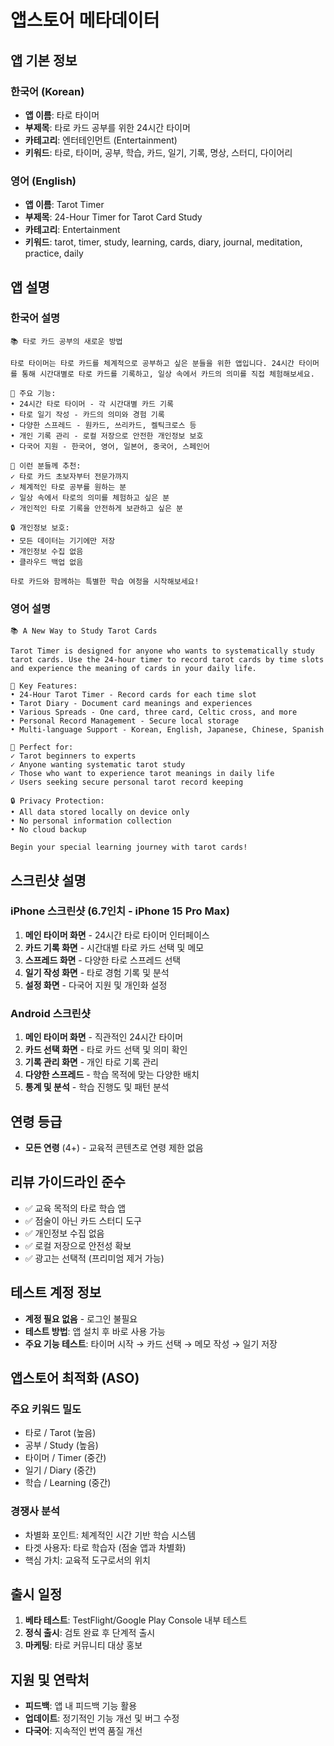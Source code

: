 # 앱스토어 메타데이터

## 앱 기본 정보

### 한국어 (Korean)
- **앱 이름**: 타로 타이머
- **부제목**: 타로 카드 공부를 위한 24시간 타이머
- **카테고리**: 엔터테인먼트 (Entertainment)
- **키워드**: 타로, 타이머, 공부, 학습, 카드, 일기, 기록, 명상, 스터디, 다이어리

### 영어 (English)
- **앱 이름**: Tarot Timer
- **부제목**: 24-Hour Timer for Tarot Card Study
- **카테고리**: Entertainment
- **키워드**: tarot, timer, study, learning, cards, diary, journal, meditation, practice, daily

## 앱 설명

### 한국어 설명
```
📚 타로 카드 공부의 새로운 방법

타로 타이머는 타로 카드를 체계적으로 공부하고 싶은 분들을 위한 앱입니다. 24시간 타이머를 통해 시간대별로 타로 카드를 기록하고, 일상 속에서 카드의 의미를 직접 체험해보세요.

🎯 주요 기능:
• 24시간 타로 타이머 - 각 시간대별 카드 기록
• 타로 일기 작성 - 카드의 의미와 경험 기록
• 다양한 스프레드 - 원카드, 쓰리카드, 켈틱크로스 등
• 개인 기록 관리 - 로컬 저장으로 안전한 개인정보 보호
• 다국어 지원 - 한국어, 영어, 일본어, 중국어, 스페인어

📖 이런 분들께 추천:
✓ 타로 카드 초보자부터 전문가까지
✓ 체계적인 타로 공부를 원하는 분
✓ 일상 속에서 타로의 의미를 체험하고 싶은 분
✓ 개인적인 타로 기록을 안전하게 보관하고 싶은 분

🔒 개인정보 보호:
• 모든 데이터는 기기에만 저장
• 개인정보 수집 없음
• 클라우드 백업 없음

타로 카드와 함께하는 특별한 학습 여정을 시작해보세요!
```

### 영어 설명
```
📚 A New Way to Study Tarot Cards

Tarot Timer is designed for anyone who wants to systematically study tarot cards. Use the 24-hour timer to record tarot cards by time slots and experience the meaning of cards in your daily life.

🎯 Key Features:
• 24-Hour Tarot Timer - Record cards for each time slot
• Tarot Diary - Document card meanings and experiences
• Various Spreads - One card, three card, Celtic cross, and more
• Personal Record Management - Secure local storage
• Multi-language Support - Korean, English, Japanese, Chinese, Spanish

📖 Perfect for:
✓ Tarot beginners to experts
✓ Anyone wanting systematic tarot study
✓ Those who want to experience tarot meanings in daily life
✓ Users seeking secure personal tarot record keeping

🔒 Privacy Protection:
• All data stored locally on device only
• No personal information collection
• No cloud backup

Begin your special learning journey with tarot cards!
```

## 스크린샷 설명

### iPhone 스크린샷 (6.7인치 - iPhone 15 Pro Max)
1. **메인 타이머 화면** - 24시간 타로 타이머 인터페이스
2. **카드 기록 화면** - 시간대별 타로 카드 선택 및 메모
3. **스프레드 화면** - 다양한 타로 스프레드 선택
4. **일기 작성 화면** - 타로 경험 기록 및 분석
5. **설정 화면** - 다국어 지원 및 개인화 설정

### Android 스크린샷
1. **메인 타이머 화면** - 직관적인 24시간 타이머
2. **카드 선택 화면** - 타로 카드 선택 및 의미 확인
3. **기록 관리 화면** - 개인 타로 기록 관리
4. **다양한 스프레드** - 학습 목적에 맞는 다양한 배치
5. **통계 및 분석** - 학습 진행도 및 패턴 분석

## 연령 등급
- **모든 연령** (4+) - 교육적 콘텐츠로 연령 제한 없음

## 리뷰 가이드라인 준수
- ✅ 교육 목적의 타로 학습 앱
- ✅ 점술이 아닌 카드 스터디 도구
- ✅ 개인정보 수집 없음
- ✅ 로컬 저장으로 안전성 확보
- ✅ 광고는 선택적 (프리미엄 제거 가능)

## 테스트 계정 정보
- **계정 필요 없음** - 로그인 불필요
- **테스트 방법**: 앱 설치 후 바로 사용 가능
- **주요 기능 테스트**: 타이머 시작 → 카드 선택 → 메모 작성 → 일기 저장

## 앱스토어 최적화 (ASO)

### 주요 키워드 밀도
- 타로 / Tarot (높음)
- 공부 / Study (높음)
- 타이머 / Timer (중간)
- 일기 / Diary (중간)
- 학습 / Learning (중간)

### 경쟁사 분석
- 차별화 포인트: 체계적인 시간 기반 학습 시스템
- 타겟 사용자: 타로 학습자 (점술 앱과 차별화)
- 핵심 가치: 교육적 도구로서의 위치

## 출시 일정
1. **베타 테스트**: TestFlight/Google Play Console 내부 테스트
2. **정식 출시**: 검토 완료 후 단계적 출시
3. **마케팅**: 타로 커뮤니티 대상 홍보

## 지원 및 연락처
- **피드백**: 앱 내 피드백 기능 활용
- **업데이트**: 정기적인 기능 개선 및 버그 수정
- **다국어**: 지속적인 번역 품질 개선